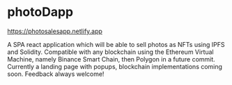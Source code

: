 # photoDapp

https://photosalesapp.netlify.app

A SPA react application which will be able to sell photos as NFTs using IPFS and Solidity. Compatible with any blockchain using the Ethereum Virtual Machine, namely Binance Smart Chain, then Polygon in a future commit. Currently a landing page with popups, blockchain implementations coming soon. Feedback always welcome!

